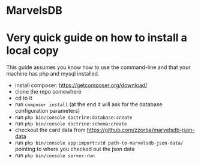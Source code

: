 MarvelsDB
=======

# Very quick guide on how to install a local copy

This guide assumes you know how to use the command-line and that your machine has php and mysql installed.

- install composer: https://getcomposer.org/download/
- clone the repo somewhere
- cd to it
- run `composer install` (at the end it will ask for the database configuration parameters)
- run `php bin/console doctrine:database:create`
- run `php bin/console doctrine:schema:create`
- checkout the card data from https://github.com/zzorba/marvelsdb-json-data
- run `php bin/console app:import:std path-to-marvelsdb-json-data/` pointing to where you checked out the json data
- run `php bin/console server:run`
